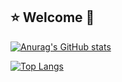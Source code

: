 ## :star: Welcome 👋

<!--
**KlaudiaJaros/KlaudiaJaros** is a ✨ _special_ ✨ repository because its `README.md` (this file) appears on your GitHub profile.

Here are some ideas to get you started:

- 🔭 I’m currently working on ...
- 🌱 I’m currently learning ...
- 👯 I’m looking to collaborate on ...
- 🤔 I’m looking for help with ...
- 💬 Ask me about ...
- 📫 How to reach me: ...
- 😄 Pronouns: ...
- ⚡ Fun fact: ...
-->
[![Anurag's GitHub stats](https://github-readme-stats.vercel.app/api?username=KlaudiaJaros&theme=synthwave&show_icons=true)](https://github.com/KlaudiaJaros/github-readme-stats)

[![Top Langs](https://github-readme-stats.vercel.app/api/top-langs/?username=KlaudiaJaros&layout=compact&hide=makefile)](https://github.com/KlaudiaJaros/github-readme-stats)
